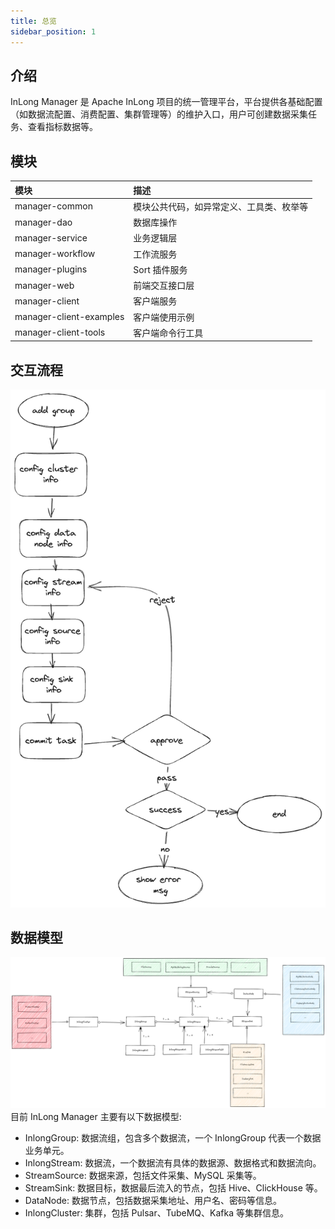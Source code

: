```yaml
---
title: 总览
sidebar_position: 1
---
```


## 介绍

InLong Manager 是 Apache InLong 项目的统一管理平台，平台提供各基础配置（如数据流配置、消费配置、集群管理等）的维护入口，用户可创建数据采集任务、查看指标数据等。 

## 模块

| 模块 | 描述                   |
| :-----|:---------------------|
| manager-common | 模块公共代码，如异常定义、工具类、枚举等 |
| manager-dao | 数据库操作                |
| manager-service | 业务逻辑层                |
| manager-workflow | 工作流服务                |
| manager-plugins | Sort 插件服务            |
| manager-web | 前端交互接口层              |
| manager-client | 客户端服务                |
| manager-client-examples | 客户端使用示例              |
| manager-client-tools | 客户端命令行工具             |

## 交互流程
![](img/interaction.png)

## 数据模型
![](img/data_model.png)
目前 InLong Manager 主要有以下数据模型:
- InlongGroup: 数据流组，包含多个数据流，一个 InlongGroup 代表一个数据业务单元。
- InlongStream: 数据流，一个数据流有具体的数据源、数据格式和数据流向。
- StreamSource: 数据来源，包括文件采集、MySQL 采集等。
- StreamSink: 数据目标，数据最后流入的节点，包括 Hive、ClickHouse 等。
- DataNode: 数据节点，包括数据采集地址、用户名、密码等信息。
- InlongCluster: 集群，包括 Pulsar、TubeMQ、Kafka 等集群信息。
